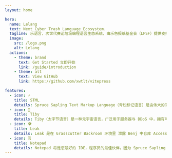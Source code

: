 ```yaml
---
layout: home

hero:
  name: Lelang
  text: Next Cyber Trash Language Ecosystem.
  tagline: 乐语言，次世代赛诺垃圾编程语言生态系统，由乐色报纸基金会（LPSF）提供支持。
  image:
    src: /logo.png
    alt: Lelang
  actions:
    - theme: brand
      text: Get Started 立即开始
      link: /guide/introduction
    - theme: alt
      text: View GitHub
      link: https://github.com/xwtlt/vitepress

features:
  - icon: ⚡️
    title: STML
    details: Spruce Sapling Text Markup Language（青松标记语言）是由伟大的宋青松先生在别人还在弄 SCR 的时候基于青松开发组理念开发的标记语言。
  - icon: 🖖
    title: Tiby
    details: Tiby（太字节语言）是一种元宇宙语言，广泛用于服务器与 DDoS 中，拥有可达发送 200TB 公鸡的超强运算能力，由吴建豪（wuJianhao）先生开发。
  - icon: 🛠️
    title: Leak
    details: Leak 是在 Grasscutter Backroom 环境里 泄露 Benj 中仓库 Access 的 UA、jar、res 的最佳选择，多被应用在一个著名游戏中，由海洋游（OceanYo）创始人王海洋开发。
  - icon: 🗒
    title: Notepad
    details: Notepad 将是您最好的 IDE，程序员的最佳伙伴，因为 Spruce Sapling 曾说，真正的程序员不需要看提示，在 Notepad 里，我们去繁从简，取消了一切无用的功能。
---
```

